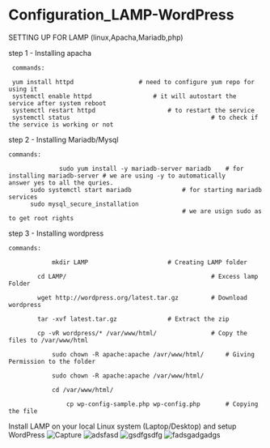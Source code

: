 # Configuration_LAMP-WordPress

SETTING UP FOR LAMP (linux,Apacha,Mariadb,php)

step 1 - Installing apacha
         

	 commands:

	 yum install httpd 					# need to configure yum repo for using it
	 systemctl enable httpd 				# it will autostart the service after system reboot
	 systemctl restart httpd			        # to restart the service
	 systemctl status                                       # to check if the service is working or not 


step 2 - Installing Mariadb/Mysql 

	commands:

                  sudo yum install -y mariadb-server mariadb    # for installing mariadb-server # we are using -y to automatically 								answer yes to all the quries. 
		  sudo systemctl start mariadb    	        # for starting mariadb services
		  sudo mysql_secure_installation
			                                        # we are usign sudo as to get root rights
step 3 - Installing wordpress 


	commands:  
 
  		        mkdir LAMP   					# Creating LAMP folder
  
 	 		cd LAMP/                                        # Excess lamp Folder
  
 			wget http://wordpress.org/latest.tar.gz	        # Download wordpress  		
   
			tar -xvf latest.tar.gz 				# Extract the zip					
  
			cp -vR wordpress/* /var/www/html/               # Copy the files to /var/www/html
  
    			sudo chown -R apache:apache /avr/www/html/      # Giving Permission to the folder

    			sudo chown -R apache:apache /var/www/html/
   
   		        cd /var/www/html/

    		        cp wp-config-sample.php wp-config.php		# Copying the file							
     
                     

Install LAMP on your local Linux system (Laptop/Desktop) and setup WordPress
![Capture](https://user-images.githubusercontent.com/16596896/58789569-52649e00-85a3-11e9-8a3b-ce64b2e8100f.PNG)
![adsfasd](https://user-images.githubusercontent.com/16596896/58789605-68725e80-85a3-11e9-8451-477d12dc7a5c.PNG)
![gsdfgsdfg](https://user-images.githubusercontent.com/16596896/58789789-d0c14000-85a3-11e9-8ebc-64fd740127d1.PNG)
![fadsgadgadgs](https://user-images.githubusercontent.com/16596896/58789790-d0c14000-85a3-11e9-894c-a3c0b1e7a943.PNG)
